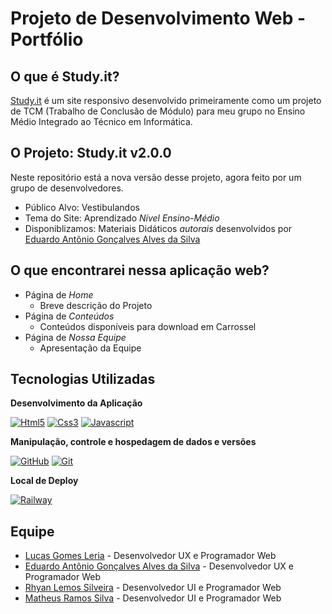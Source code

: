 # Projeto de Desenvolvimento Web - Portfólio
## O que é Study.it?

[Study.it](https://github.com/lucasgleria/study.it) é um site responsivo desenvolvido primeiramente como um projeto de TCM (Trabalho de Conclusão de Módulo) para meu grupo no Ensino Médio Integrado ao Técnico em Informática.

## O Projeto: Study.it v2.0.0

Neste repositório está a nova versão desse projeto, agora feito por um grupo de desenvolvedores.

* Público Alvo: Vestibulandos
* Tema do Site: Aprendizado _Nível Ensino-Médio_
* Disponiblizamos: Materiais Didáticos _autorais_ desenvolvidos por [Eduardo Antônio Gonçalves Alves da Silva](https://www.linkedin.com/in/eduardo-ant%C3%B4nio-gon%C3%A7alves-da-silva-b8b84b1b8/)

## O que encontrarei nessa aplicação web?

* Página de _Home_
    * Breve descrição do Projeto
* Página de _Conteúdos_
    * Conteúdos disponíveis para download em Carrossel
* Página de _Nossa Equipe_
    * Apresentação da Equipe

## Tecnologias Utilizadas

**Desenvolvimento da Aplicação**

[![Html5](https://img.shields.io/badge/html5-FFFFFF?style=for-the-badge&logo=html5&logoColor=000)](https://docs.html5.com/)
[![Css3](https://img.shields.io/badge/Css-FFFFFF?style=for-the-badge&logo=css3&logoColor=000)](https://docs.css3.com/)
[![Javascript](https://img.shields.io/badge/Javascript-FFFFFF?style=for-the-badge&logo=javascript&logoColor=000)](https://docs.javascript.com/)

**Manipulação, controle e hospedagem de dados e versões**

[![GitHub](https://img.shields.io/badge/GitHub-FFFFFF?style=for-the-badge&logo=github&logoColor=000)](https://docs.github.com/)
[![Git](https://img.shields.io/badge/Git-FFFFFF?style=for-the-badge&logo=git&logoColor=000)](https://git-scm.com/doc)

**Local de Deploy**

[![Railway](https://img.shields.io/badge/Railway-FFFFFF?style=for-the-badge&logo=railway&logoColor=000)](https://railway.app)

## Equipe

* [Lucas Gomes Leria](https://www.linkedin.com/in/lucasleria/) - Desenvolvedor UX e Programador Web
* [Eduardo Antônio Gonçalves Alves da Silva](https://www.linkedin.com/in/eduardo-ant%C3%B4nio-gon%C3%A7alves-da-silva-b8b84b1b8/) - Desenvolvedor UX e Programador Web
* [Rhyan Lemos Silveira](https://www.linkedin.com/in/rhyan-lemos-silveira/) - Desenvolvedor UI e Programador Web
* [Matheus Ramos Silva](https://www.linkedin.com/in/matheus-ra) - Desenvolvedor UI e Programador Web